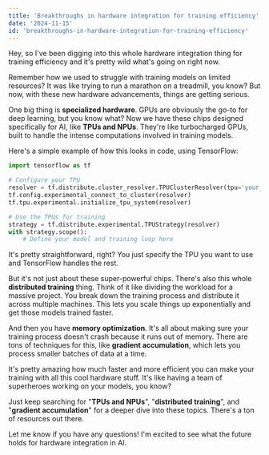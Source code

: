 ```yaml
---
title: 'Breakthroughs in hardware integration for training efficiency'
date: '2024-11-15'
id: 'breakthroughs-in-hardware-integration-for-training-efficiency'
---
```


Hey, so I've been digging into this whole hardware integration thing for training efficiency and it's pretty wild what's going on right now. 

Remember how we used to struggle with training models on limited resources? It was like trying to run a marathon on a treadmill, you know? But now, with these new hardware advancements, things are getting serious. 

One big thing is **specialized hardware**. GPUs are obviously the go-to for deep learning, but you know what? Now we have these chips designed specifically for AI, like **TPUs and NPUs**. They're like turbocharged GPUs, built to handle the intense computations involved in training models.

Here's a simple example of how this looks in code, using TensorFlow:

```python
import tensorflow as tf

# Configure your TPU
resolver = tf.distribute.cluster_resolver.TPUClusterResolver(tpu='your_tpu_name')
tf.config.experimental_connect_to_cluster(resolver)
tf.tpu.experimental.initialize_tpu_system(resolver)

# Use the TPUs for training
strategy = tf.distribute.experimental.TPUStrategy(resolver)
with strategy.scope():
    # Define your model and training loop here
```

It's pretty straightforward, right? You just specify the TPU you want to use and TensorFlow handles the rest. 

But it's not just about these super-powerful chips. There's also this whole **distributed training** thing. Think of it like dividing the workload for a massive project. You break down the training process and distribute it across multiple machines. This lets you scale things up exponentially and get those models trained faster.

And then you have **memory optimization**. It's all about making sure your training process doesn't crash because it runs out of memory. There are tons of techniques for this, like **gradient accumulation**, which lets you process smaller batches of data at a time. 

It's pretty amazing how much faster and more efficient you can make your training with all this cool hardware stuff.  It's like having a team of superheroes working on your models, you know?

Just keep searching for "**TPUs and NPUs**", "**distributed training**", and "**gradient accumulation**" for a deeper dive into these topics.  There's a ton of resources out there. 

Let me know if you have any questions! I'm excited to see what the future holds for hardware integration in AI.
